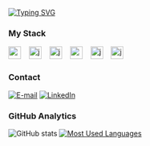[![Typing SVG](https://readme-typing-svg.demolab.com?font=Fira+Code&weight=600&size=25&pause=1000&color=8178EB&random=false&width=435&height=40&lines=Hey+I'm+Felipe!+👨🏻‍💻+🌌)](https://git.io/typing-svg)

<h3>My Stack</h3>
<div align="left">
  <img src="https://cdn.jsdelivr.net/gh/devicons/devicon/icons/react/react-original.svg" height="25" alt="react logo"  />
  <img width="8" />
  <img src="https://cdn.jsdelivr.net/gh/devicons/devicon/icons/javascript/javascript-plain.svg" height="25" alt="javascript logo"  />
  <img width="8" />
  <img src="https://cdn.jsdelivr.net/gh/devicons/devicon/icons/java/java-original.svg" height="25" alt="java logo"  />
  <img width="8" />
  <img src="https://cdn.jsdelivr.net/gh/devicons/devicon/icons/spring/spring-original.svg" height="25" alt="spring logo"  />
  <img width="8" />
  <img src="https://cdn.jsdelivr.net/gh/devicons/devicon/icons/python/python-original.svg" height="25" alt="java logo"  />
  <img width="8" />
  <img src="https://cdn.jsdelivr.net/gh/devicons/devicon/icons/cplusplus/cplusplus-original.svg" height="25" alt="java logo"  />
  <img width="8" />
</div>

<h3>Contact</h3>

[![E-mail](https://img.shields.io/badge/-Email-000?style=for-the-badge&logo=Gmail&logoColor=8178EB&color:FFF)](mailto:lipelourencosilva@gmail.com)
[![LinkedIn](https://img.shields.io/badge/-LinkedIn-000?style=for-the-badge&logo=linkedin&logoColor=8178EB&color:FFF)](https://www.linkedin.com/in/felipelourencos/)


<h3>GitHub Analytics</h3> 

![GitHub stats](https://github-readme-stats-git-masterrstaa-rickstaa.vercel.app/api?username=felipelourencosilva&hide_title=true&show_icons=true&include_all_commits=false&count_private=true&line_height=25&hide=issues&bg_color=000&title_color=8178EB&text_color=FFF&border_radius=3&border_color=8178EB&icon_color=8178EB&theme=tokyonight)
[![Most Used Languages](https://github-readme-stats-git-masterrstaa-rickstaa.vercel.app/api/top-langs/?username=felipelourencosilva&line_height=10&card_width=290&layout=compact&hide_title=false&count_private=true&langs_count=4&show_icons=true&title_color=8178EB&hide=html,css&bg_color=000&text_color=8B8B8B&border_radius=3&border_color=8178EB&count_private=true)](https://github.com/felipelourencosilva/github-readme-stats)
